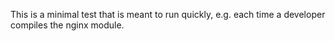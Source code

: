 This is a minimal test that is meant to run quickly, e.g. each time a developer
compiles the nginx module.
